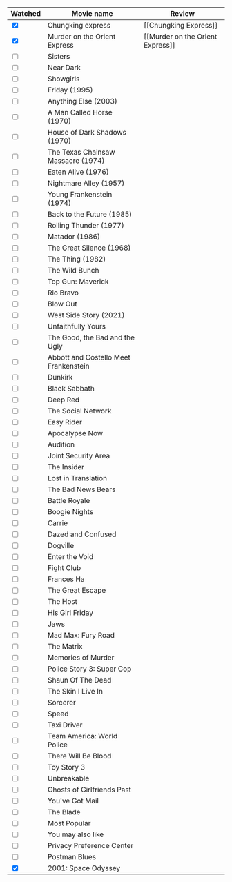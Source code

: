 
| Watched                         | Movie name                            | Review                           |
| ------------------------------- | ------------------------------------- | -------------------------------- |
| <input type="checkbox" checked> | Chungking express                     | [[Chungking Express]]            |
| <input type="checkbox" checked> | Murder on the Orient Express          | [[Murder on the Orient Express]] |
| <input type="checkbox" >        | Sisters                               |                                  |
| <input type="checkbox">         | Near Dark                             |                                  |
| <input type="checkbox">         | Showgirls                             |                                  |
| <input type="checkbox">         | Friday (1995)                         |                                  |
| <input type="checkbox">         | Anything Else (2003)                  |                                  |
| <input type="checkbox">         | A Man Called Horse (1970)             |                                  |
| <input type="checkbox">         | House of Dark Shadows (1970)          |                                  |
| <input type="checkbox">         | The Texas Chainsaw Massacre (1974)    |                                  |
| <input type="checkbox">         | Eaten Alive (1976)                    |                                  |
| <input type="checkbox">         | Nightmare Alley (1957)                |                                  |
| <input type="checkbox">         | Young Frankenstein (1974)             |                                  |
| <input type="checkbox">         | Back to the Future (1985)             |                                  |
| <input type="checkbox">         | Rolling Thunder (1977)                |                                  |
| <input type="checkbox">         | Matador (1986)                        |                                  |
| <input type="checkbox">         | The Great Silence (1968)              |                                  |
| <input type="checkbox">         | The Thing (1982)                      |                                  |
| <input type="checkbox">         | The Wild Bunch                        |                                  |
| <input type="checkbox">         | Top Gun: Maverick                     |                                  |
| <input type="checkbox">         | Rio Bravo                             |                                  |
| <input type="checkbox">         | Blow Out                              |                                  |
| <input type="checkbox">         | West Side Story (2021)                |                                  |
| <input type="checkbox">         | Unfaithfully Yours                    |                                  |
| <input type="checkbox">         | The Good, the Bad and the Ugly        |                                  |
| <input type="checkbox">         | Abbott and Costello Meet Frankenstein |                                  |
| <input type="checkbox">         | Dunkirk                               |                                  |
| <input type="checkbox">         | Black Sabbath                         |                                  |
| <input type="checkbox">         | Deep Red                              |                                  |
| <input type="checkbox">         | The Social Network                    |                                  |
| <input type="checkbox">         | Easy Rider                            |                                  |
| <input type="checkbox">         | Apocalypse Now                        |                                  |
| <input type="checkbox">         | Audition                              |                                  |
| <input type="checkbox">         | Joint Security Area                   |                                  |
| <input type="checkbox">         | The Insider                           |                                  |
| <input type="checkbox">         | Lost in Translation                   |                                  |
| <input type="checkbox">         | The Bad News Bears                    |                                  |
| <input type="checkbox">         | Battle Royale                         |                                  |
| <input type="checkbox">         | Boogie Nights                         |                                  |
| <input type="checkbox">         | Carrie                                |                                  |
| <input type="checkbox">         | Dazed and Confused                    |                                  |
| <input type="checkbox">         | Dogville                              |                                  |
| <input type="checkbox">         | Enter the Void                        |                                  |
| <input type="checkbox">         | Fight Club                            |                                  |
| <input type="checkbox">         | Frances Ha                            |                                  |
| <input type="checkbox">         | The Great Escape                      |                                  |
| <input type="checkbox">         | The Host                              |                                  |
| <input type="checkbox">         | His Girl Friday                       |                                  |
| <input type="checkbox">         | Jaws                                  |                                  |
| <input type="checkbox">         | Mad Max: Fury Road                    |                                  |
| <input type="checkbox">         | The Matrix                            |                                  |
| <input type="checkbox">         | Memories of Murder                    |                                  |
| <input type="checkbox">         | Police Story 3: Super Cop             |                                  |
| <input type="checkbox">         | Shaun Of The Dead                     |                                  |
| <input type="checkbox">         | The Skin I Live In                    |                                  |
| <input type="checkbox">         | Sorcerer                              |                                  |
| <input type="checkbox">         | Speed                                 |                                  |
| <input type="checkbox">         | Taxi Driver                           |                                  |
| <input type="checkbox">         | Team America: World Police            |                                  |
| <input type="checkbox">         | There Will Be Blood                   |                                  |
| <input type="checkbox">         | Toy Story 3                           |                                  |
| <input type="checkbox">         | Unbreakable                           |                                  |
| <input type="checkbox">         | Ghosts of Girlfriends Past            |                                  |
| <input type="checkbox">         | You've Got Mail                       |                                  |
| <input type="checkbox">         | The Blade                             |                                  |
| <input type="checkbox">         | Most Popular                          |                                  |
| <input type="checkbox">         | You may also like                     |                                  |
| <input type="checkbox">         | Privacy Preference Center             |                                  |
| <input type="checkbox">         | Postman Blues                         |                                  |
| <input type="checkbox" checked> | 2001: Space Odyssey                   |                                  |
